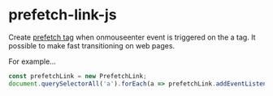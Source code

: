 # prefetch-link-js
Create [prefetch tag](https://developer.mozilla.org/en-US/docs/Glossary/Prefetch#prefetch_attribute_value) when onmouseenter event is triggered on the a tag.
It possible to make fast transitioning on web pages.

For example...

```javascript
const prefetchLink = new PrefetchLink;
document.querySelectorAll('a').forEach(a => prefetchLink.addEventListener(a));
```

